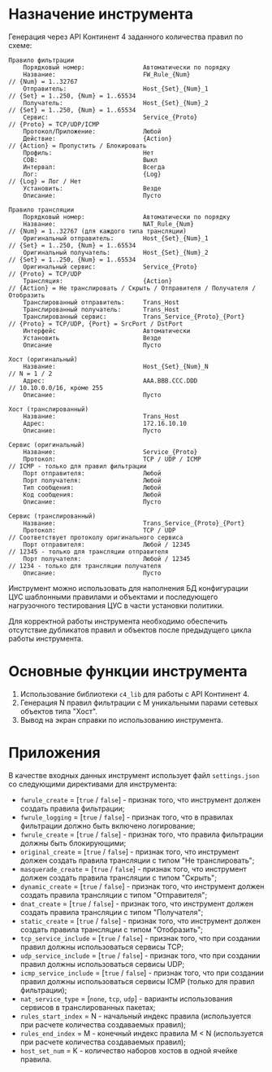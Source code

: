 # Назначение инструмента

Генерация через API Континент 4 заданного количества правил по схеме:

```
Правило фильтрации
    Порядковый номер:                Автоматически по порядку
    Название:                        FW_Rule_{Num}                   // {Num} = 1..32767
    Отправитель:                     Host_{Set}_{Num}_1              // {Set} = 1..250, {Num} = 1..65534
    Получатель:                      Host_{Set}_{Num}_2              // {Set} = 1..250, {Num} = 1..65534
    Сервис:                          Service_{Proto}                 // {Proto} = TCP/UDP/ICMP
    Протокол/Приложение:             Любой
    Действие:                        {Action}                        // {Action} = Пропустить / Блокировать
    Профиль:                         Нет
    СОВ:                             Выкл
    Интервал:                        Всегда
    Лог:                             {Log}                           // {Log} = Лог / Нет
    Установить:                      Везде
    Описание:                        Пусто

Правило трансляции
    Порядковый номер:                Автоматически по порядку
    Название:                        NAT_Rule_{Num}                  // {Num} = 1..32767 (для каждого типа трансляции)
    Оригинальный отправитель:        Host_{Set}_{Num}_1              // {Set} = 1..250, {Num} = 1..65534
    Оригинальный получатель:         Host_{Set}_{Num}_2              // {Set} = 1..250, {Num} = 1..65534
    Оригинальный сервис:             Service_{Proto}                 // {Proto} = TCP/UDP
    Трансляция:                      {Action}                        // {Action} = Не транслировать / Скрыть / Отправителя / Получателя / Отобразить
    Транслированный отправитель:     Trans_Host
    Транслированный получатель:      Trans_Host
    Транслированный сервис:          Trans_Service_{Proto}_{Port}    // {Proto} = TCP/UDP, {Port} = SrcPort / DstPort
    Интерфейс                        Автоматически
    Установить                       Везде
    Описание                         Пусто

Хост (оригинальный)
    Название:                        Host_{Set}_{Num}_N              // N = 1 / 2
    Адрес:                           AAA.BBB.CCC.DDD                 // 10.10.0.0/16, кроме 255
    Описание:                        Пусто

Хост (транслированный)
    Название:                        Trans_Host
    Адрес:                           172.16.10.10
    Описание:                        Пусто

Сервис (оригинальный)
    Название:                        Service_{Proto}
    Протокол:                        TCP / UDP / ICMP                // ICMP - только для правил фильтрации
    Порт отправителя:                Любой
    Порт получателя:                 Любой
    Тип сообщения:                   Любой
    Код сообщения:                   Любой
    Описание:                        Пусто

Сервис (транслированный)
    Название:                        Trans_Service_{Proto}_{Port}
    Протокол:                        TCP / UDP                       // Соответствует протоколу оригинального сервиса
    Порт отправителя:                Любой / 12345                   // 12345 - только для трансляции отправителя
    Порт получателя:                 Любой / 12345                   // 1234 - только для трансляции получателя
    Описание:                        Пусто
```

Инструмент можно использовать для наполнения БД конфигурации ЦУС шаблонными правилами и объектами и последующего нагрузочного тестирования ЦУС в части установки политики.

Для корректной работы инструмента необходимо обеспечить отсутствие дубликатов правил и объектов после предыдущего цикла работы инструмента.

# Основные функции инструмента

1. Использование библиотеки `c4_lib` для работы с API Континент 4.
2. Генерация N правил фильтрации с M уникальными парами сетевых объектов типа "Хост".
3. Вывод на экран справки по использованию инструмента.

# Приложения

В качестве входных данных инструмент использует файл `settings.json` со следующими директивами для инструмента:

- `fwrule_create` = [`true` / `false`] - признак того, что инструмент должен создать правила фильтрации;
- `fwrule_logging` = [`true` / `false`] - признак того, что в правилах фильтрации должно быть включено логирование;
- `fwrule_create` = [`true` / `false`] - признак того, что правила фильтрации должны быть блокирующими;
- `original_create` = [`true` / `false`] - признак того, что инструмент должен создать правила трансляции с типом "Не транслировать";
- `masquerade_create` = [`true` / `false`] - признак того, что инструмент должен создать правила трансляции с типом "Скрыть";
- `dynamic_create` = [`true` / `false`] - признак того, что инструмент должен создать правила трансляции с типом "Отправителя";
- `dnat_create` = [`true` / `false`] - признак того, что инструмент должен создать правила трансляции с типом "Получателя";
- `static_create` = [`true` / `false`] - признак того, что инструмент должен создать правила трансляции с типом "Отобразить";
- `tcp_service_include` = [`true` / `false`] - признак того, что при создании правил должны использоваться сервисы TCP;
- `udp_service_include` = [`true` / `false`] - признак того, что при создании правил должны использоваться сервисы UDP;
- `icmp_service_include` = [`true` / `false`] - признак того, что при создании правил должны использоваться сервисы ICMP (только для правил фильтрации);
- `nat_service_type` = [`none`, `tcp`, `udp`] - варианты использования сервисов в транслированных пакетах;
- `rules_start_index` = N - начальный индекс правила (используется при расчете количества создаваемых правил);
- `rules_end_index` = M - конечный индекс правила M < N (используется при расчете количества создаваемых правил);
- `host_set_num` = K - количество наборов хостов в одной ячейке правила.
